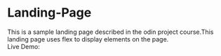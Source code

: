 # Landing-Page
This is a sample landing page described in the odin project course.This landing page uses flex to display elements on the page.<br>
Live Demo:
